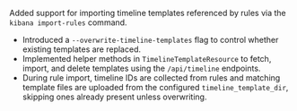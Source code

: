 Added support for importing timeline templates referenced by rules via the `kibana import-rules` command.

- Introduced a `--overwrite-timeline-templates` flag to control whether existing templates are replaced.
- Implemented helper methods in `TimelineTemplateResource` to fetch, import, and delete templates using the `/api/timeline` endpoints.
- During rule import, timeline IDs are collected from rules and matching template files are uploaded from the configured `timeline_template_dir`, skipping ones already present unless overwriting.
